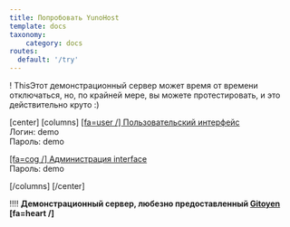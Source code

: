 ```yaml
---
title: Попробовать YunoHost
template: docs
taxonomy:
    category: docs
routes:
  default: '/try'
---
```


! ThisЭтот демонстрационный сервер может время от времени отключаться, но, по крайней мере, вы можете протестировать, и это действительно круто :)

[center]
[columns]
[[fa=user /] Пользовательский интерфейс](https://demo.yunohost.org/?target=_blank&classes=btn,btn-lg,btn-success)  
Логин: demo  
Пароль: demo

[[fa=cog /] Администрация interface](https://demo.yunohost.org/yunohost/admin/?target=_blank&classes=btn,btn-lg,btn-primary)  
Пароль: demo

[/columns]
[/center]

!!!! **Демонстрационный сервер, любезно предоставленный [Gitoyen](https://www.gitoyen.net?target=_blank) [fa=heart /]**
